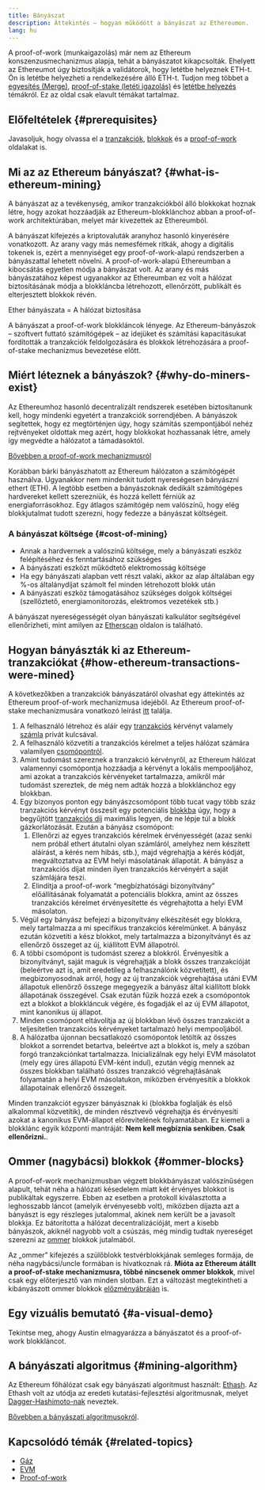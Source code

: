 ```yaml
---
title: Bányászat
description: Áttekintés – hogyan működött a bányászat az Ethereumon.
lang: hu
---
```


<InfoBanner emoji=":wave:">
A proof-of-work (munkaigazolás) már nem az Ethereum konszenzusmechanizmus alapja, tehát a bányászatot kikapcsolták. Ehelyett az Ethereumot úgy biztosítják a validátorok, hogy letétbe helyeznek ETH-t. Ön is letétbe helyezheti a rendelkezésére álló ETH-t. Tudjon meg többet a <a href='/roadmap/merge/'>egyesítés (Merge)</a>, <a href='/developers/docs/consensus-mechanisms/pos/'>proof-of-stake (letéti igazolás)</a> és <a href='/staking/'>letétbe helyezés</a> témákról. Ez az oldal csak elavult témákat tartalmaz.
</InfoBanner>

## Előfeltételek \{#prerequisites}

Javasoljuk, hogy olvassa el a [tranzakciók](/developers/docs/transactions/), [blokkok](/developers/docs/blocks/) és a [proof-of-work](/developers/docs/consensus-mechanisms/pow/) oldalakat is.

## Mi az az Ethereum bányászat? \{#what-is-ethereum-mining}

A bányászat az a tevékenység, amikor tranzakciókból álló blokkokat hoznak létre, hogy azokat hozzáadják az Ethereum-blokklánchoz abban a proof-of-work architektúrában, melyet már kivezettek az Ethereumból.

A bányászat kifejezés a kriptovaluták aranyhoz hasonló kinyerésére vonatkozott. Az arany vagy más nemesfémek ritkák, ahogy a digitális tokenek is, ezért a mennyiséget egy proof-of-work-alapú rendszerben a bányászattal lehetett növelni. A proof-of-work-alapú Ethereumban a kibocsátás egyetlen módja a bányászat volt. Az arany és más bányászatához képest ugyanakkor az Ethereumban ez volt a hálózat biztosításának módja a blokkláncba létrehozott, ellenőrzött, publikált és elterjesztett blokkok révén.

Ether bányászata = A hálózat biztosítása

A bányászat a proof-of-work blokkláncok lényege. Az Ethereum-bányászok – szoftvert futtató számítógépek – az idejüket és számítási kapacitásukat fordították a tranzakciók feldolgozására és blokkok létrehozására a proof-of-stake mechanizmus bevezetése előtt.

## Miért léteznek a bányászok? \{#why-do-miners-exist}

Az Ethereumhoz hasonló decentralizált rendszerek esetében biztosítanunk kell, hogy mindenki egyetért a tranzakciók sorrendjében. A bányászok segítettek, hogy ez megtörténjen úgy, hogy számítás szempontjából nehéz rejtvényeket oldottak meg azért, hogy blokkokat hozhassanak létre, amely így megvédte a hálózatot a támadásoktól.

[Bővebben a proof-of-work mechanizmusról](/developers/docs/consensus-mechanisms/pow/)

Korábban bárki bányászhatott az Ethereum hálózaton a számítógépét használva. Ugyanakkor nem mindenkit tudott nyereségesen bányászni ethert (ETH). A legtöbb esetben a bányászoknak dedikált számítógépes hardvereket kellett szerezniük, és hozzá kellett férniük az energiaforrásokhoz. Egy átlagos számítógép nem valószínű, hogy elég blokkjutalmat tudott szerezni, hogy fedezze a bányászat költségeit.

### A bányászat költsége \{#cost-of-mining}

- Annak a hardvernek a valószínű költsége, mely a bányászati eszköz felépítéséhez és fenntartásához szükséges
- A bányászati eszközt működtető elektromosság költsége
- Ha egy bányászati alapban vett részt valaki, akkor az alap általában egy %-os általánydíjat számolt fel minden létrehozott blokk után
- A bányászati eszköz támogatásához szükséges dolgok költségei (szellőztető, energiamonitorozás, elektromos vezetékek stb.)

A bányászat nyereségességét olyan bányászati kalkulátor segítségével ellenőrizheti, mint amilyen az [Etherscan](https://etherscan.io/ether-mining-calculator) oldalon is található.

## Hogyan bányászták ki az Ethereum-tranzakciókat \{#how-ethereum-transactions-were-mined}

A következőkben a tranzakciók bányászatáról olvashat egy áttekintés az Ethereum proof-of-work mechanizmusa idejéből. Az Ethereum proof-of-stake mechanizmusára vonatkozó leírást [itt](/developers/docs/consensus-mechanisms/pos/#transaction-execution-ethereum-pos) találja.

1. A felhasználó létrehoz és aláír egy [tranzakciós](/developers/docs/transactions/) kérvényt valamely [számla](/developers/docs/accounts/) privát kulcsával.
2. A felhasználó közvetíti a tranzakciós kérelmet a teljes hálózat számára valamilyen [csomópontról](/developers/docs/nodes-and-clients/).
3. Amint tudomást szereznek a tranzakció kérvényről, az Ethereum hálózat valamennyi csomópontja hozzáadja a kérvényt a lokális mempooljához, ami azokat a tranzakciós kérvényeket tartalmazza, amikről már tudomást szereztek, de még nem adták hozzá a blokklánchoz egy blokkban.
4. Egy bizonyos ponton egy bányászcsomópont több tucat vagy több száz tranzakciós kérvényt összesít egy potenciális [blokkba](/developers/docs/blocks/) úgy, hogy a begyűjtött [tranzakciós díj](/developers/docs/gas/) maximális legyen, de ne lépje túl a blokk gázkorlátozását. Ezután a bányász csomópont:
   1. Ellenőrzi az egyes tranzakciós kérelmek érvényességét (azaz senki nem próbál ethert átutalni olyan számláról, amelyhez nem készített aláírást, a kérés nem hibás, stb.), majd végrehajtja a kérés kódját, megváltoztatva az EVM helyi másolatának állapotát. A bányász a tranzakciós díjat minden ilyen tranzakciós kérvényért a saját számlájára teszi.
   2. Elindítja a proof-of-work “megbízhatósági bizonyítvány” előállításának folyamatát a potenciális blokkra, amint az összes tranzakciós kérelmet érvényesítette és végrehajtotta a helyi EVM másolaton.
5. Végül egy bányász befejezi a bizonyítvány elkészítését egy blokkra, mely tartalmazza a mi specifikus tranzakciós kérelmünket. A bányász ezután közvetíti a kész blokkot, mely tartalmazza a bizonyítványt és az ellenőrző összeget az új, kiállított EVM állapotról.
6. A többi csomópont is tudomást szerez a blokkról. Érvényesítik a bizonyítványt, saját maguk is végrehajtják a blokk összes tranzakcióját (beleértve azt is, amit eredetileg a felhasználónk közvetített), és megbizonyosodnak arról, hogy az új tranzakciók végrehajtása utáni EVM állapotuk ellenőrző összege megegyezik a bányász által kiállított blokk állapotának összegével. Csak ezután fűzik hozzá ezek a csomópontok ezt a blokkot a blokkláncuk végére, és fogadják el az új EVM állapotot, mint kanonikus új állapot.
7. Minden csomópont eltávolítja az új blokkban lévő összes tranzakciót a teljesítetlen tranzakciós kérvényeket tartalmazó helyi mempooljából.
8. A hálózatba újonnan becsatlakozó csomópontok letöltik az összes blokkot a sorrendet betartva, beleértve azt a blokkot is, mely a szóban forgó tranzakciónkat tartalmazza. Inicializálnak egy helyi EVM másolatot (mely egy üres állapotú EVM-ként indul), ezután végig mennek az összes blokkban található összes tranzakció végrehajtásának folyamatán a helyi EVM másolatukon, miközben érvényesítik a blokkok állapotainak ellenőrző összegeit.

Minden tranzakciót egyszer bányásznak ki (blokkba foglalják és első alkalommal közvetítik), de minden résztvevő végrehajtja és érvényesíti azokat a kanonikus EVM-állapot előrevitelének folyamatában. Ez kiemeli a blokklánc egyik központi mantráját: **Nem kell megbíznia senkiben. Csak ellenőrizni.**.

## Ommer (nagybácsi) blokkok \{#ommer-blocks}

A proof-of-work mechanizmusban végzett blokkbányászat valószínűségen alapult, tehát néha a hálózati késedelem miatt két érvényes blokkot is publikáltak egyszerre. Ebben az esetben a protokoll kiválasztotta a leghosszabb láncot (amelyik érvényesebb volt), miközben díjazta azt a bányászt is egy részleges jutalommal, akinek nem került be a javasolt blokkja. Ez bátorította a hálózat decentralizációját, mert a kisebb bányászok, akiknél nagyobb volt a csúszás, még mindig tudtak nyereséget szerezni az [ommer](/glossary/#ommer) blokkok jutalmából.

Az „ommer” kifejezés a szülőblokk testvérblokkjának semleges formája, de néha nagybácsi/uncle formában is hivatkoznak rá. **Mióta az Ethereum átállt a proof-of-stake mechanizmusra, többé nincsenek ommer blokkok**, mivel csak egy előterjesztő van minden slotban. Ezt a változást megtekintheti a kibányászott ommer blokkok [előzményábráján](https://ycharts.com/indicators/ethereum_uncle_rate) is.

## Egy vizuális bemutató \{#a-visual-demo}

Tekintse meg, ahogy Austin elmagyarázza a bányászatot és a proof-of-work blokkláncot.

<YouTube id="zcX7OJ-L8XQ" />

## A bányászati algoritmus \{#mining-algorithm}

Az Ethereum főhálózat csak egy bányászati algoritmust használt: [Ethash](/developers/docs/consensus-mechanisms/pow/mining-algorithms/ethash/). Az Ethash volt az utódja az eredeti kutatási-fejlesztési algoritmusnak, melyet [Dagger-Hashimoto-nak](/developers/docs/consensus-mechanisms/pow/mining-algorithms/dagger-hashimoto/) neveztek.

[Bővebben a bányászati algoritmusokról](/developers/docs/consensus-mechanisms/pow/mining-algorithms/).

## Kapcsolódó témák \{#related-topics}

- [Gáz](/developers/docs/gas/)
- [EVM](/developers/docs/evm/)
- [Proof-of-work](/developers/docs/consensus-mechanisms/pow/)
